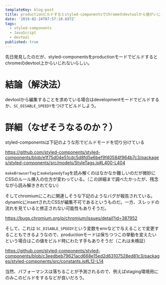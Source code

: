 ```yaml
---
templateKey: blog-post
title: productionビルドするとstyled-componentsでChromeのdevtoolから値がいじれない話とその解決
date: '2019-02-24T07:57:10.697Z'
tags:
  - styled-components
  - JavaScript
  - devtool
published: true
---
```


先日発見したのだが、styled-componentsをproductionモードでビルドするとchromeのdevtool上からいじれないらしい。


# 結論（解決法）
devtoolから編集することを求めている場合はdevelopmentモードでビルドするか、`SC_DISABLE_SPEEDY`をつけてビルドしよう。

# 詳細（なぜそうなるのか？）

styled-componentsは下記のような形でビルドモードを切り分けている

https://github.com/styled-components/styled-components/blob/e1f75d04e51cdc5d8fd5e6bef9f40584f964b7c3/packages/styled-components/src/models/StyleTags.js#L400-L404


`makeBrowserTag`と`makeSpeedyTag`を読み解くのはなかなか難しいのだが微妙にCSSのルール挿入の仕方が変わっている。（この詳細まで調べたかったが、残念ながら読み解ききれてない）


そしてchromiumにこれに関連しそうな下記のようなバグが報告されている。
dynamicにinsertされたCSSが編集不可であるというものだ。一方、スレッドの流れを見ていると修正されない可能性もありそうだ。

https://bugs.chromium.org/p/chromium/issues/detail?id=387952


そして、これは `SC_DISABLE_SPEEDY`という変数をenvなどで与えることで変更することもできるようなので、productionモードは保ちつつこの挙動を変えたいという場合はこの値をビルド時にわたす手もありそうだ（これは未検証）

https://github.com/styled-components/styled-components/blob/c3eedbeb79621acd668e15ed2d63107528ed81c3/packages/styled-components/src/constants.js#L12-L14

当然、パフォーマンスは落ちることが予測されるので、例えばstaging環境用にのみこのビルドをするなどが良いだろう。
